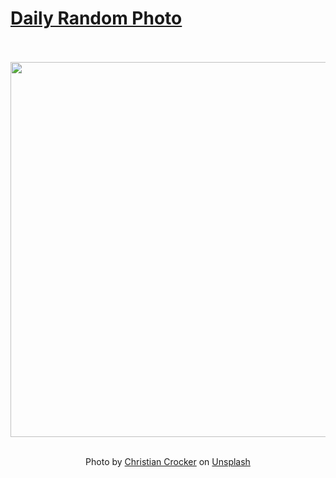 # [Daily Random Photo](https://www.dailyrandomphoto.com/)

<div align="center">
  <br>
  <br>
  <a href="https://www.dailyrandomphoto.com/p/2025/2025-07-28/"><img src="https://images.unsplash.com/photo-1750173588233-8cd7ba259c15?crop=entropy&cs=tinysrgb&fit=max&fm=jpg&ixid=M3w3NzUwOHwwfDF8cmFuZG9tfHx8fHx8fHx8MTc1MzY2NDE5MXw&ixlib=rb-4.1.0&q=80&w=1080" width="600px"></a>
  <br>
  <br>
  <p class="has-text-grey">Photo by <a href="https://unsplash.com/@christiancrocker?utm_source=Daily%20Random%20Photo&amp;utm_medium=referral" target="_blank" rel="noopener noreferrer">Christian Crocker</a> on <a href="https://unsplash.com/photos/mountain-peak-shrouded-in-mist-near-a-dark-shoreline-7ls0DhnAJvw?utm_source=Daily%20Random%20Photo&amp;utm_medium=referral" target="_blank" rel="noopener noreferrer">Unsplash</a></p>
</div>
